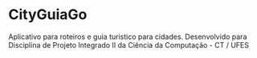 # CityGuiaGo
Aplicativo para roteiros e guia turistico para cidades. Desenvolvido para Disciplina de Projeto Integrado II da Ciência da Computação - CT / UFES
